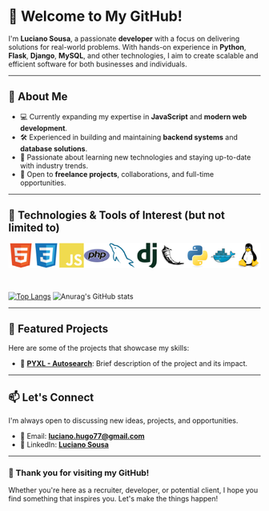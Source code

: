 # 👋 Welcome to My GitHub!  

I'm **Luciano Sousa**, a passionate **developer** with a focus on delivering solutions for real-world problems. With hands-on experience in **Python**, **Flask**, **Django**, **MySQL**, and other technologies, I aim to create scalable and efficient software for both businesses and individuals.  

---

## 🚀 About Me  

- 💻 Currently expanding my expertise in **JavaScript** and **modern web development**.  
- 🛠️ Experienced in building and maintaining **backend systems** and **database solutions**.  
- 🌱 Passionate about learning new technologies and staying up-to-date with industry trends.  
- 🤝 Open to **freelance projects**, collaborations, and full-time opportunities.  

---

## 🔧 Technologies & Tools of Interest (but not limited to)

<div style="display: flex;" align="center">
  <img align="center" alt="HTML" height="50" width="60" src="https://raw.githubusercontent.com/devicons/devicon/master/icons/html5/html5-original.svg">
  <img align="center" alt="CSS" height="50" width="60" src="https://raw.githubusercontent.com/devicons/devicon/master/icons/css3/css3-original.svg">
  <img align="center" alt="JavaScript" height="50" width="60" src="https://raw.githubusercontent.com/devicons/devicon/master/icons/javascript/javascript-plain.svg">
  <img align="center" alt="PHP" height="50" width="60" src="https://raw.githubusercontent.com/devicons/devicon/master/icons/php/php-original.svg">
  <img align="center" alt="MySQL" height="50" width="60" src="https://raw.githubusercontent.com/devicons/devicon/master/icons/mysql/mysql-original.svg">
  <img align="center" alt="Django" height="50" width="60" src="https://raw.githubusercontent.com/devicons/devicon/master/icons/django/django-plain.svg">
  <img align="center" alt="Flask" height="50" width="60" src="https://raw.githubusercontent.com/devicons/devicon/master/icons/flask/flask-original.svg">
  <img align="center" alt="Python" height="50" width="60" src="https://raw.githubusercontent.com/devicons/devicon/master/icons/python/python-original.svg">
  <img align="center" alt="Docker" height="50" width="60" src="https://raw.githubusercontent.com/devicons/devicon/master/icons/docker/docker-original.svg">
  <img align="center" alt="Linux" height="50" width="60" src="https://raw.githubusercontent.com/devicons/devicon/master/icons/linux/linux-original.svg">
</div>
<br><br>

[![Top Langs](https://github-readme-stats.vercel.app/api/top-langs/?username=luciano-project&layout=donut)](https://github.com/anuraghazra/github-readme-stats)
![Anurag's GitHub stats](https://github-readme-stats.vercel.app/api?username=luciano-project)

---

## 📂 Featured Projects  

Here are some of the projects that showcase my skills:  
- 🔗 **[PYXL - Autosearch](//github.com/Luciano-project/pyxl-autosearch)**: Brief description of the project and its impact.  

---

## 📫 Let's Connect  

I'm always open to discussing new ideas, projects, and opportunities.  
- 📧 Email: **luciano.hugo77@gmail.com**  
- 💼 LinkedIn: **[Luciano Sousa](https://www.linkedin.com/in/luciano-sousa-2a6a721b9/)**  


---

### 🌟 Thank you for visiting my GitHub!  

Whether you're here as a recruiter, developer, or potential client, I hope you find something that inspires you. Let's make the things happen!  
